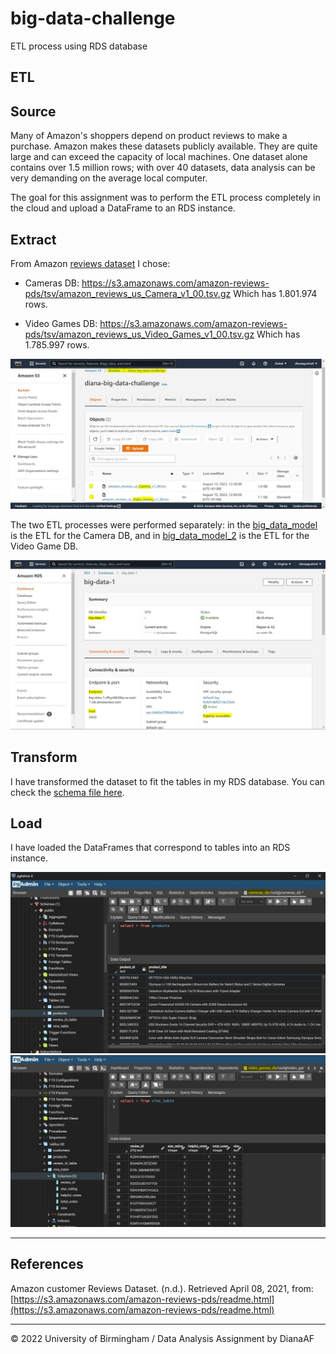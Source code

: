 # big-data-challenge
ETL process using RDS database

## ETL

## Source

Many of Amazon's shoppers depend on product reviews to make a purchase. Amazon makes these datasets publicly available. They are quite large and can exceed the capacity of local machines. One dataset alone contains over 1.5 million rows; with over 40 datasets, data analysis can be very demanding on the average local computer. 

The goal for this assignment was to perform the ETL process completely in the cloud and upload a DataFrame to an RDS instance.

## Extract

From Amazon [reviews dataset](https://s3.amazonaws.com/amazon-reviews-pds/tsv/index.txt) I chose:

* Cameras DB: https://s3.amazonaws.com/amazon-reviews-pds/tsv/amazon_reviews_us_Camera_v1_00.tsv.gz
  Which has 1.801.974 rows.

* Video Games DB: https://s3.amazonaws.com/amazon-reviews-pds/tsv/amazon_reviews_us_Video_Games_v1_00.tsv.gz
  Which has 1.785.997 rows.

![Bucket](/AWS-Screenshots/aws-bucket.JPG)

The two ETL processes were performed separately: in the [big_data_model](/big_data_model.ipynb) is the ETL for the Camera DB, and in [big_data_model_2](/big_data_model_2.ipynb) is the ETL for the Video Game DB.

![DB](/AWS-Screenshots/aws-db1.JPG)

## Transform 

I have transformed the dataset to fit the tables in my RDS database. You can check the [schema file here](/schema.sql). 

## Load

I have loaded the DataFrames that correspond to tables into an RDS instance.

![Postgres](/AWS-Screenshots/postgres-cameras-query.JPG)
![Postgres](/AWS-Screenshots/postgres-vgames-query.JPG)

- - -

## References

Amazon customer Reviews Dataset. (n.d.). Retrieved April 08, 2021, from: [https://s3.amazonaws.com/amazon-reviews-pds/readme.html](https://s3.amazonaws.com/amazon-reviews-pds/readme.html)

- - -

© 2022 University of Birmingham / Data Analysis Assignment by DianaAF	
